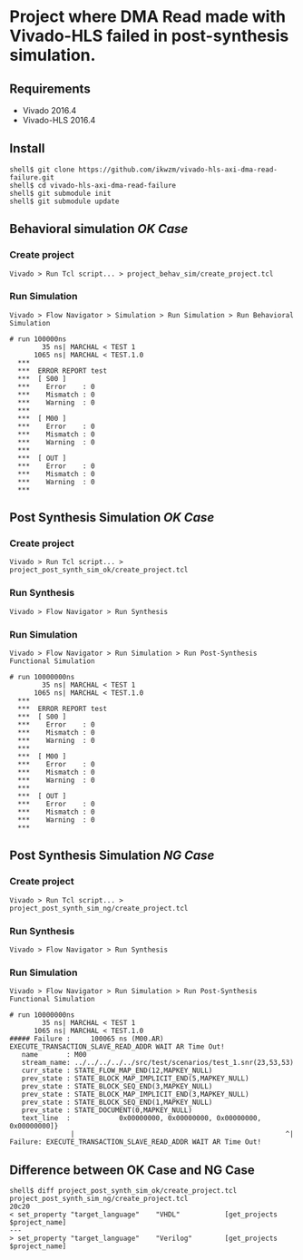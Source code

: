 Project where DMA Read made with Vivado-HLS failed in post-synthesis simulation.
================================================================================

## Requirements

* Vivado 2016.4
* Vivado-HLS 2016.4

## Install

```
shell$ git clone https://github.com/ikwzm/vivado-hls-axi-dma-read-failure.git
shell$ cd vivado-hls-axi-dma-read-failure
shell$ git submodule init
shell$ git submodule update
```

## Behavioral simulation _OK Case_

### Create project

```
Vivado > Run Tcl script... > project_behav_sim/create_project.tcl
```

### Run Simulation

```
Vivado > Flow Navigator > Simulation > Run Simulation > Run Behavioral Simulation
```

```
# run 100000ns
        35 ns| MARCHAL < TEST 1
      1065 ns| MARCHAL < TEST.1.0
  ***  
  ***  ERROR REPORT test
  ***  [ S00 ]
  ***    Error    : 0
  ***    Mismatch : 0
  ***    Warning  : 0
  ***  
  ***  [ M00 ]
  ***    Error    : 0
  ***    Mismatch : 0
  ***    Warning  : 0
  ***  
  ***  [ OUT ]
  ***    Error    : 0
  ***    Mismatch : 0
  ***    Warning  : 0
  ***
```

## Post Synthesis Simulation _OK Case_

### Create project

```
Vivado > Run Tcl script... > project_post_synth_sim_ok/create_project.tcl
```

### Run Synthesis

```
Vivado > Flow Navigator > Run Synthesis
```

### Run Simulation

```
Vivado > Flow Navigator > Run Simulation > Run Post-Synthesis Functional Simulation
```

```
# run 10000000ns
        35 ns| MARCHAL < TEST 1
      1065 ns| MARCHAL < TEST.1.0
  ***  
  ***  ERROR REPORT test
  ***  [ S00 ]
  ***    Error    : 0
  ***    Mismatch : 0
  ***    Warning  : 0
  ***  
  ***  [ M00 ]
  ***    Error    : 0
  ***    Mismatch : 0
  ***    Warning  : 0
  ***  
  ***  [ OUT ]
  ***    Error    : 0
  ***    Mismatch : 0
  ***    Warning  : 0
  ***
```

## Post Synthesis Simulation _NG Case_

### Create project

```
Vivado > Run Tcl script... > project_post_synth_sim_ng/create_project.tcl
```

### Run Synthesis

```
Vivado > Flow Navigator > Run Synthesis
```

### Run Simulation

```
Vivado > Flow Navigator > Run Simulation > Run Post-Synthesis Functional Simulation
```

```
# run 10000000ns
        35 ns| MARCHAL < TEST 1
      1065 ns| MARCHAL < TEST.1.0
##### Failure :     100065 ns (M00.AR) EXECUTE_TRANSACTION_SLAVE_READ_ADDR WAIT AR Time Out!
   name       : M00
   stream_name: ../../../../../src/test/scenarios/test_1.snr(23,53,53)
   curr_state : STATE_FLOW_MAP_END(12,MAPKEY_NULL)
   prev_state : STATE_BLOCK_MAP_IMPLICIT_END(5,MAPKEY_NULL)
   prev_state : STATE_BLOCK_SEQ_END(3,MAPKEY_NULL)
   prev_state : STATE_BLOCK_MAP_IMPLICIT_END(3,MAPKEY_NULL)
   prev_state : STATE_BLOCK_SEQ_END(1,MAPKEY_NULL)
   prev_state : STATE_DOCUMENT(0,MAPKEY_NULL)
   text_line  : 		   0x00000000, 0x00000000, 0x00000000, 0x00000000]}
               |                                                    ^|
Failure: EXECUTE_TRANSACTION_SLAVE_READ_ADDR WAIT AR Time Out!

```

## Difference between OK Case and NG Case

```
shell$ diff project_post_synth_sim_ok/create_project.tcl project_post_synth_sim_ng/create_project.tcl 
20c20
< set_property "target_language"    "VHDL"           [get_projects $project_name]
---
> set_property "target_language"    "Verilog"        [get_projects $project_name]
```

